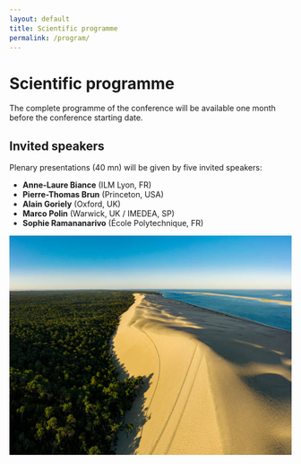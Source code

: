 ```yaml
---
layout: default
title: Scientific programme
permalink: /program/
---
```


# Scientific programme
The complete programme of the conference will be available one month before the conference starting date.

## Invited speakers
Plenary presentations (40 mn) will be given by five invited speakers:
- **Anne-Laure Biance** (ILM Lyon, FR)
- **Pierre-Thomas Brun** (Princeton, USA)
- **Alain Goriely** (Oxford, UK)
- **Marco Polin** (Warwick, UK / IMEDEA, SP)
- **Sophie Ramananarivo** (École Polytechnique, FR)
  
![Arcachon](/assets/img/dune_du_pilat.jpg)
